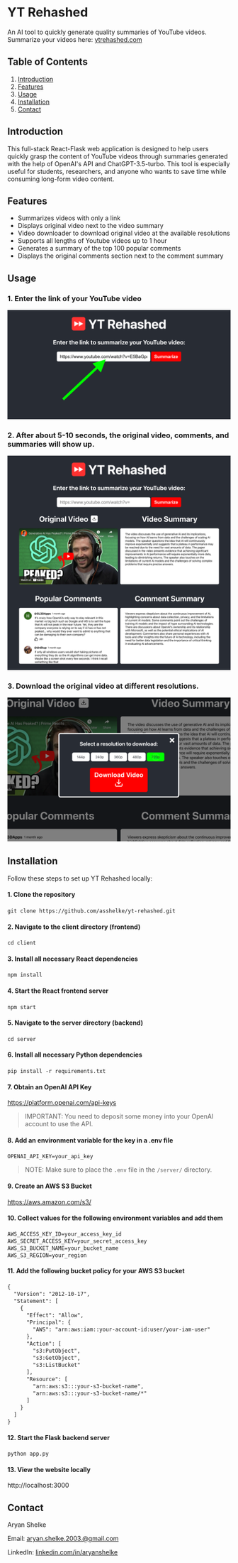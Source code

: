 # YT Rehashed

An AI tool to quickly generate quality summaries of YouTube videos. Summarize your videos here: [ytrehashed.com](ytrehashed.com)

## Table of Contents

1. [Introduction](#introduction)
2. [Features](#features)
4. [Usage](#usage)
4. [Installation](#installation)
5. [Contact](#contact)

## Introduction

This full-stack React-Flask web application is designed to help users quickly grasp the content of YouTube videos through summaries generated with the help of OpenAI's API and ChatGPT-3.5-turbo. This tool is especially useful for students, researchers, and anyone who wants to save time while consuming long-form video content.

## Features

- Summarizes videos with only a link
- Displays original video next to the video summary
- Video downloader to download original video at the available resolutions
- Supports all lengths of Youtube videos up to 1 hour
- Generates a summary of the top 100 popular comments
- Displays the original comments section next to the comment summary

## Usage

### 1. Enter the link of your YouTube video

![Before](images/usage-before.png)

### 2. After about 5-10 seconds, the original video, comments, and summaries will show up.

![After](images/usage-after.png)

### 3. Download the original video at different resolutions.

![Video Downloader Feature](images/download-feature-2.png)

## Installation

Follow these steps to set up YT Rehashed locally:

#### 1. Clone the repository

`git clone https://github.com/asshelke/yt-rehashed.git`

#### 2. Navigate to the client directory (frontend)

`cd client`

#### 3. Install all necessary React dependencies

`npm install`

#### 4. Start the React frontend server

`npm start`

#### 5. Navigate to the server directory (backend)

`cd server`

#### 6. Install all necessary Python dependencies

`pip install -r requirements.txt`

#### 7. Obtain an OpenAI API Key

https://platform.openai.com/api-keys

> IMPORTANT: You need to deposit some money into your OpenAI account to use the API.

#### 8. Add an environment variable for the key in a .env file

`OPENAI_API_KEY=your_api_key`

> NOTE: Make sure to place the `.env` file in the `/server/` directory.

#### 9. Create an AWS S3 Bucket

https://aws.amazon.com/s3/

#### 10. Collect values for the following environment variables and add them

```
AWS_ACCESS_KEY_ID=your_access_key_id
AWS_SECRET_ACCESS_KEY=your_secret_access_key
AWS_S3_BUCKET_NAME=your_bucket_name
AWS_S3_REGION=your_region
```

#### 11. Add the following bucket policy for your AWS S3 bucket

```
{
  "Version": "2012-10-17",
  "Statement": [
    {
      "Effect": "Allow",
      "Principal": {
        "AWS": "arn:aws:iam::your-account-id:user/your-iam-user"
      },
      "Action": [
        "s3:PutObject",
        "s3:GetObject",
        "s3:ListBucket"
      ],
      "Resource": [
        "arn:aws:s3:::your-s3-bucket-name",
        "arn:aws:s3:::your-s3-bucket-name/*"
      ]
    }
  ]
}
```

#### 12. Start the Flask backend server

`python app.py`

#### 13. View the website locally

http://localhost:3000

## Contact

Aryan Shelke

Email: aryan.shelke.2003.@gmail.com

LinkedIn: [linkedin.com/in/aryanshelke](linkedin.com/in/aryanshelke)
